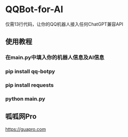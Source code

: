 # QQBot-for-AI
仅需13行代码，让你的QQ机器人接入任何ChatGPT兼容API

## 使用教程
### 在main.py中填入你的机器人信息及AI信息
### pip install qq-botpy
### pip install requests
### python main.py
## 呱呱网Pro
https://guapro.com
